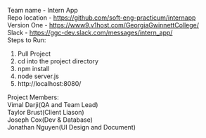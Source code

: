Team name - Intern App
<br>
Repo location - https://github.com/soft-eng-practicum/internapp
<br>
Version One - https://www9.v1host.com/GeorgiaGwinnettCollege/
<br>
Slack - https://ggc-dev.slack.com/messages/intern_app/
<br>
Steps to Run:
<br>
1. Pull Project<br>
2. cd into the project directory<br>
3. npm install<br>
4. node server.js<br>
5. http://localhost:8080/<br>

Project Members:
<br>
Vimal Darji(QA and Team Lead)
<br>
Taylor Brust(Client Liason)
<br>
Joseph Cox(Dev & Database)
<br>
Jonathan Nguyen(UI Design and Document)
